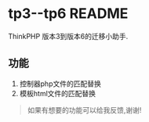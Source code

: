 # tp3--tp6 README

ThinkPHP 版本3到版本6的迁移小助手.

## 功能

1. 控制器php文件的匹配替换
2. 模板html文件的匹配替换

> 如果有想要的功能可以给我反馈,谢谢!
